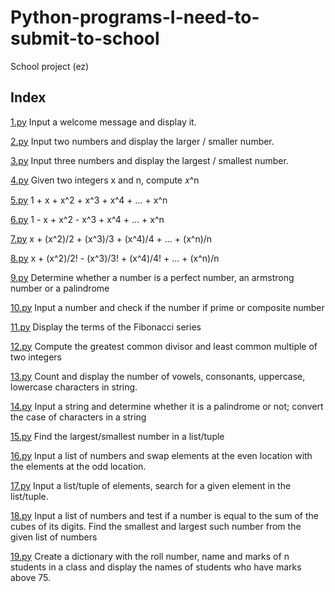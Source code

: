 # Python-programs-I-need-to-submit-to-school
 School project (ez)

## Index

[1.py](https://github.com/SlightlyEpic/Python-programs-I-need-to-submit-to-school/blob/main/1.py "Jump to 1.py")
Input a welcome message and display it.

[2.py](https://github.com/SlightlyEpic/Python-programs-I-need-to-submit-to-school/blob/main/2.py "Jump to 2.py")
Input two numbers and display the larger / smaller number.

[3.py](https://github.com/SlightlyEpic/Python-programs-I-need-to-submit-to-school/blob/main/3.py "Jump to 3.py")
Input three numbers and display the largest / smallest number. 

[4.py](https://github.com/SlightlyEpic/Python-programs-I-need-to-submit-to-school/blob/main/4.py "Jump to 4.py")
Given two integers x and n, compute 𝑥^n

[5.py](https://github.com/SlightlyEpic/Python-programs-I-need-to-submit-to-school/blob/main/5.py "Jump to 5.py")
1 + x + x^2 + x^3 + x^4 + ... + x^n

[6.py](https://github.com/SlightlyEpic/Python-programs-I-need-to-submit-to-school/blob/main/6.py "Jump to 6.py")
1 - x + x^2 - x^3 + x^4 + ... + x^n

[7.py](https://github.com/SlightlyEpic/Python-programs-I-need-to-submit-to-school/blob/main/7.py "Jump to 7.py")
x + (x^2)/2 + (x^3)/3 + (x^4)/4 + ... + (x^n)/n

[8.py](https://github.com/SlightlyEpic/Python-programs-I-need-to-submit-to-school/blob/main/8.py "Jump to 8.py")
x + (x^2)/2! - (x^3)/3! + (x^4)/4! + ... + (x^n)/n

[9.py](https://github.com/SlightlyEpic/Python-programs-I-need-to-submit-to-school/blob/main/9.py "Jump to 9.py")
Determine whether a number is a perfect number, an armstrong number or a palindrome

[10.py](https://github.com/SlightlyEpic/Python-programs-I-need-to-submit-to-school/blob/main/10.py "Jump to 10.py")
Input a number and check if the number if prime or composite number

[11.py](https://github.com/SlightlyEpic/Python-programs-I-need-to-submit-to-school/blob/main/11.py "Jump to 11.py")
Display the terms of the Fibonacci series

[12.py](https://github.com/SlightlyEpic/Python-programs-I-need-to-submit-to-school/blob/main/12.py "Jump to 12.py")
Compute the greatest common divisor and least common multiple of two integers

[13.py](https://github.com/SlightlyEpic/Python-programs-I-need-to-submit-to-school/blob/main/13.py "Jump to 13.py")
Count and display the number of vowels, consonants, uppercase, lowercase characters in string.

[14.py](https://github.com/SlightlyEpic/Python-programs-I-need-to-submit-to-school/blob/main/14.py "Jump to 14.py")
Input a string and determine whether it is a palindrome or not; convert the case of characters in a string

[15.py](https://github.com/SlightlyEpic/Python-programs-I-need-to-submit-to-school/blob/main/15.py "Jump to 15.py")
Find the largest/smallest number in a list/tuple

[16.py](https://github.com/SlightlyEpic/Python-programs-I-need-to-submit-to-school/blob/main/16.py "Jump to 16.py")
Input a list of numbers and swap elements at the even location with the elements at the odd location.

[17.py](https://github.com/SlightlyEpic/Python-programs-I-need-to-submit-to-school/blob/main/17.py "Jump to 17.py")
Input a list/tuple of elements, search for a given element in the list/tuple.

[18.py](https://github.com/SlightlyEpic/Python-programs-I-need-to-submit-to-school/blob/main/18.py "Jump to 18.py")
Input a list of numbers and test if a number is equal to the sum of the cubes of its digits. Find the smallest and largest such number from the given list of numbers

[19.py](https://github.com/SlightlyEpic/Python-programs-I-need-to-submit-to-school/blob/main/19.py "Jump to 19.py")
Create a dictionary with the roll number, name and marks of n students in a class and display the names of students who have marks above 75.
